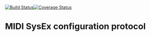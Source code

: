 [![Build Status](https://travis-ci.org/paradajz/sysex-conf.svg?branch=master)](https://travis-ci.org/paradajz/sysex-conf)[![Coverage Status](https://coveralls.io/repos/github/paradajz/sysex-conf/badge.svg?branch=master)](https://coveralls.io/github/paradajz/sysex-conf?branch=master)

# MIDI SysEx configuration protocol
